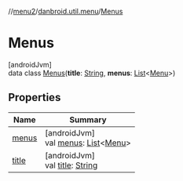 //[menu2](../../../index.md)/[danbroid.util.menu](../index.md)/[Menus](index.md)

# Menus

[androidJvm]\
data class [Menus](index.md)(**title**: [String](https://kotlinlang.org/api/latest/jvm/stdlib/kotlin/-string/index.html), **menus**: [List](https://kotlinlang.org/api/latest/jvm/stdlib/kotlin.collections/-list/index.html)<[Menu](../-menu/index.md)>)

## Properties

| Name | Summary |
|---|---|
| [menus](menus.md) | [androidJvm]<br>val [menus](menus.md): [List](https://kotlinlang.org/api/latest/jvm/stdlib/kotlin.collections/-list/index.html)<[Menu](../-menu/index.md)> |
| [title](title.md) | [androidJvm]<br>val [title](title.md): [String](https://kotlinlang.org/api/latest/jvm/stdlib/kotlin/-string/index.html) |
